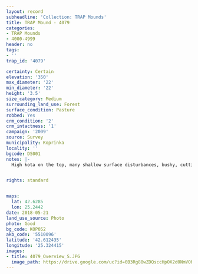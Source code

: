 ```yaml
---
layout: record
subheadline: 'Collection: TRAP Mounds'
title: TRAP Mound - 4079
categories:
- TRAP Mounds
- 4000-4999
header: no
tags:
- ''
trap_id: '4079'

certainty: Certain
elevation: '350'
max_diameter: '22'
min_diameter: '22'
height: '3.5'
size_category: Medium
surrounding_land_use: Forest
surface_condition: Pasture
robbed: Yes
crm_condition: '2'
crm_intactness: '1'
campaign: '2009'
source: Survey
municipality: Koprinka
locality: ''
bgcode: DS001
notes: |-
  High kota on the top, many shallow surface disturbances, bushy, cutting on the NE side - modern concrete building.


rights: standard


maps:
  lat: 42.6285
  lon: 25.2442
date: 2018-05-21
land_use_source: Photo
photo: Good
bg_code: КОР052
akb_code: '5510096'
latitude: '42.612435'
longitude: '25.324415'
images:
- title: 4079_Overview_S.JPG
  image_path: https://drive.google.com/uc?id=0B3Rg88wZDQsccHpOX2d0NmVOblE
---
```

